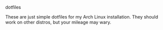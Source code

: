 dotfiles

These are just simple dotfiles for my Arch Linux installation. They should work on other distros, but your mileage may wary.

<!-- vim:set tw=78: -->
